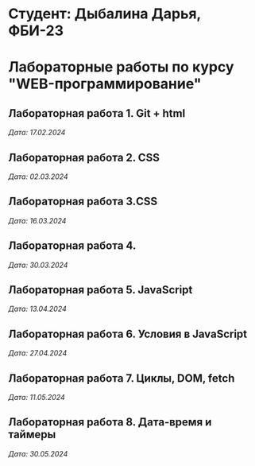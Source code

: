 # Студент: Дыбалина Дарья, ФБИ-23

# Лабораторные работы по курсу "WEB-программирование"

## Лабораторная работа 1. Git + html

*Дата: 17.02.2024*

## Лабораторная работа 2. CSS

*Дата: 02.03.2024*

## Лабораторная работа 3.CSS

*Дата: 16.03.2024*

## Лабораторная работа 4.

*Дата: 30.03.2024*

## Лабораторная работа 5. JavaScript

*Дата: 13.04.2024*

## Лабораторная работа 6. Условия в JavaScript

*Дата: 27.04.2024*

## Лабораторная работа 7. Циклы, DOM, fetch

*Дата: 11.05.2024*

## Лабораторная работа 8. Дата-время и таймеры

*Дата: 30.05.2024*
